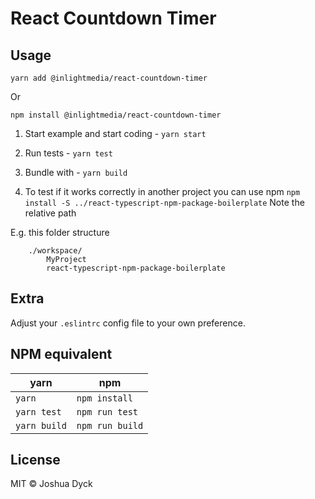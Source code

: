 # React Countdown Timer


  
## Usage

`yarn add @inlightmedia/react-countdown-timer`

Or

`npm install @inlightmedia/react-countdown-timer`

1. Start example and start coding - `yarn start`

2. Run tests - `yarn test`

3. Bundle with - `yarn build`

4. To test if it works correctly in another project you can use npm `npm install -S ../react-typescript-npm-package-boilerplate` Note the relative path

E.g. this folder structure

```
    ./workspace/
        MyProject
        react-typescript-npm-package-boilerplate
```

## Extra

Adjust your `.eslintrc` config file to your own preference.

## NPM equivalent

yarn | npm
---- | ---
`yarn` | `npm install`
`yarn test` | `npm run test`
`yarn build` | `npm run build`

## License

MIT © Joshua Dyck

